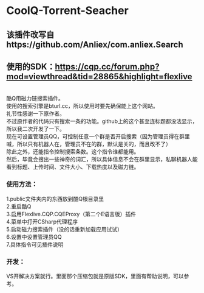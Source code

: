 # CoolQ-Torrent-Seacher
## 该插件改写自https://github.com/Anliex/com.anliex.Search
## 使用的SDK：https://cqp.cc/forum.php?mod=viewthread&tid=28865&highlight=flexlive

<br>
酷Q用磁力链搜索插件。<br>
使用的搜索引擎是bturl.cc，所以使用时要先确保能上这个网站。<br>
礼节性感谢一下原作者。<br>
不过原作者的代码只有搜索一条的功能。github上的这个甚至连标题都没法显示，所以我二次开发了一下。<br>
现在可设置管理员QQ，可控制任意一个群是否开启搜索（因为管理员得在群里喊，所以只有机器人在，管理员不在的群，默认是关的，而且改不了）<br>
除此之外，还能指令控制搜索条数。这个指令谁都能用。<br>
然后，毕竟会搜出一些神奇的词汇，所以具体信息不会在群里显示，私聊机器人能看到标题、上传时间、文件大小、下载热度以及磁力链。<br>

### 使用方法：
1.public文件夹内的东西放到酷Q根目录里<br>
2.重启酷Q<br>
3.启用Flexlive.CQP.CQEProxy（第二个E语言版）插件<br>
4.菜单中打开CSharp代理程序<br>
5.启动磁力搜索插件（没的话重新加载应用试试）<br>
6.设置中设置管理员QQ<br>
7.具体指令可见插件说明<br>

### 开发：
VS开解决方案就行。里面那个压缩包就是原版SDK，里面有帮助说明，可以参考。
